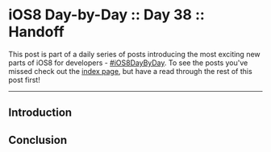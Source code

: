# iOS8 Day-by-Day :: Day 38 :: Handoff

This post is part of a daily series of posts introducing the most exciting new
parts of iOS8 for developers - [#iOS8DayByDay](https://twitter.com/search?q=%23iOS8DayByDay).
To see the posts you've missed check out the [index page](http://shinobicontrols.com/iOS8DayByDay),
but have a read through the rest of this post first!

---

## Introduction


## Conclusion
